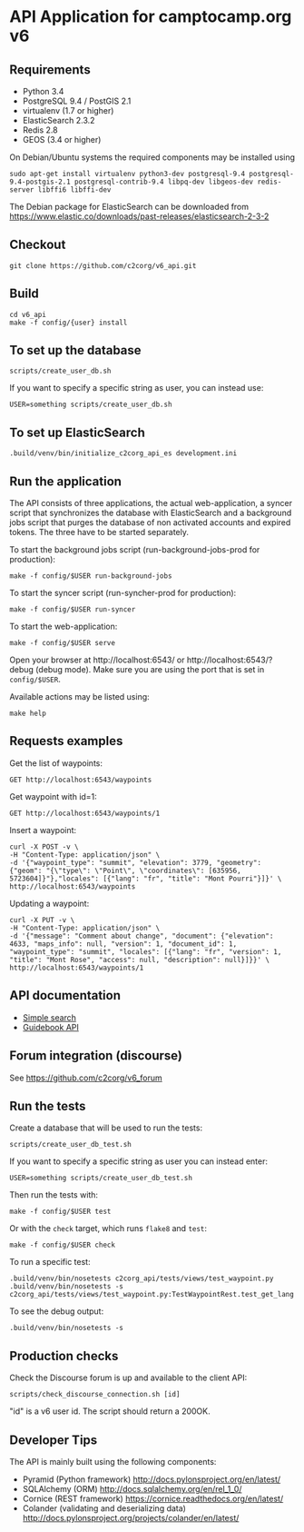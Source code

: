 API Application for camptocamp.org v6
=====================================

Requirements
------------

 * Python 3.4
 * PostgreSQL 9.4 / PostGIS 2.1
 * virtualenv (1.7 or higher)
 * ElasticSearch 2.3.2
 * Redis 2.8
 * GEOS (3.4 or higher)

On Debian/Ubuntu systems the required components may be installed using

    sudo apt-get install virtualenv python3-dev postgresql-9.4 postgresql-9.4-postgis-2.1 postgresql-contrib-9.4 libpq-dev libgeos-dev redis-server libffi6 libffi-dev

The Debian package for ElasticSearch can be downloaded from https://www.elastic.co/downloads/past-releases/elasticsearch-2-3-2

Checkout
--------

    git clone https://github.com/c2corg/v6_api.git

Build
-----

    cd v6_api
    make -f config/{user} install

To set up the database
----------------------

    scripts/create_user_db.sh

If you want to specify a specific string as user, you can instead use:

    USER=something scripts/create_user_db.sh

To set up ElasticSearch
----------------------

    .build/venv/bin/initialize_c2corg_api_es development.ini

Run the application
-------------------

The API consists of three applications, the actual web-application, a syncer script
that synchronizes the database with ElasticSearch and a background jobs script that
purges the database of non activated accounts and expired tokens. The three have to
be started separately.

To start the background jobs script (run-background-jobs-prod for production):

    make -f config/$USER run-background-jobs

To start the syncer script (run-syncher-prod for production):

    make -f config/$USER run-syncer

To start the web-application:

    make -f config/$USER serve

Open your browser at http://localhost:6543/ or http://localhost:6543/?debug (debug mode). Make sure you are
using the port that is set in `config/$USER`.

Available actions may be listed using:

    make help

Requests examples
-----------------

Get the list of waypoints:

    GET http://localhost:6543/waypoints

Get waypoint with id=1:

    GET http://localhost:6543/waypoints/1

Insert a waypoint:

    curl -X POST -v \
    -H "Content-Type: application/json" \
    -d '{"waypoint_type": "summit", "elevation": 3779, "geometry": {"geom": "{\"type\": \"Point\", \"coordinates\": [635956, 5723604]}"},"locales": [{"lang": "fr", "title": "Mont Pourri"}]}' \
    http://localhost:6543/waypoints

Updating a waypoint:

    curl -X PUT -v \
    -H "Content-Type: application/json" \
    -d '{"message": "Comment about change", "document": {"elevation": 4633, "maps_info": null, "version": 1, "document_id": 1, "waypoint_type": "summit", "locales": [{"lang": "fr", "version": 1, "title": "Mont Rose", "access": null, "description": null}]}}' \
    http://localhost:6543/waypoints/1

API documentation
-----------------

- [Simple search](./c2corg_api/views/search.py)
- [Guidebook API](./c2corg_api/views/waypoint.py)

Forum integration (discourse)
--------------------------

See https://github.com/c2corg/v6_forum


Run the tests
--------------

Create a database that will be used to run the tests:

    scripts/create_user_db_test.sh

If you want to specify a specific string as user you can instead enter:

    USER=something scripts/create_user_db_test.sh

Then run the tests with:

    make -f config/$USER test
    
Or with the `check` target, which runs `flake8` and `test`:

    make -f config/$USER check

To run a specific test:

    .build/venv/bin/nosetests c2corg_api/tests/views/test_waypoint.py
    .build/venv/bin/nosetests -s  c2corg_api/tests/views/test_waypoint.py:TestWaypointRest.test_get_lang

To see the debug output:

    .build/venv/bin/nosetests -s


Production checks
-----------------

Check the Discourse forum is up and available to the client API:
  
    scripts/check_discourse_connection.sh [id]

"id" is a v6 user id. The script should return a 200OK.


Developer Tips
--------------

The API is mainly built using the following components:
* Pyramid (Python framework) http://docs.pylonsproject.org/en/latest/
* SQLAlchemy (ORM) http://docs.sqlalchemy.org/en/rel_1_0/
* Cornice (REST framework) https://cornice.readthedocs.org/en/latest/
* Colander (validating and deserializing data) http://docs.pylonsproject.org/projects/colander/en/latest/

